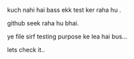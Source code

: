 kuch nahi hai bass ekk test ker raha hu .

github seek raha hu bhai.

ye file sirf testing purpose ke lea hai bus...

lets check it..